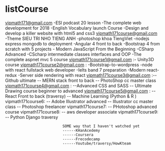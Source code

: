 # listCourse
vipmath171@gmail.com                      -ESl podcast 20 lesson
                                          -The complete web development for 2018
                                          -English Vocabulary launch Course
                                          -Design and develop a killer website with html5 and css3
vipmath171course@gmail.com               -Theme SIEU TRI NHO TIENG ANH
                                         -photoshop khoa TiengViet
                                         -nodejs express mongodb to deployment
                                         -Angular 4 front to back
                                         -Bootstrap 4 from scratch with 5 projects
                                         - Modern JavaScript From the Beginning
                                         -CSharp Advanced
                                         -CScharp intermediate classes interfaces and OOP
                                         -The complete aspnet mvc 5 course
vipmath171course1@gmail.com     :- Unity3D course
vipmath171course2@gmail.com : -Bootstrap-to-wordpress
                              -node with react fullstack web developer
                              -Ielts band 7 preparation
                              -Modern react-redux
                              -Server side rendering with react
vipmath171course3@gmail.com     :--Github ultimate
                                 -- MERN stack front to back 
                                 -- PhotoShop cc master class
vipmath171course4@gmail.com : --Advanced CSS and SASS
                              -- Ultimate Drawing course beginner to advanced
vipmath171course5@gmail.com : -- React Front to back (traversy)
                              -- Machine Learning (Python & R )
vipmath171course6: -- Adobe Illustrator advanced
                   -- Illustrator cc master class
                   -- Photoshop freelancer
vipmath171course7: -- PHotoshop advanced course
vipmath171course8: -- aws developer associate
vipmath171course9: -- Python Django traversy

                              
                              
                              SOME way that I haven't watched yet
                              ------KHanAcedemy
                              ------Coursera
                              ------Frecodecamp
                              ------Youtube/traversy/HowKteam
